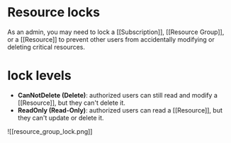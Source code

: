 # Resource locks

As an admin, you may need to lock a [[Subscription]], [[Resource Group]], or a [[Resource]] to prevent other users from accidentally modifying or deleting critical resources.

# lock levels
- **CanNotDelete (Delete)**: authorized users can still read and modify a [[Resource]], but they can't delete it.
- **ReadOnly (Read-Only)**: authorized users can read a [[Resource]], but they can't update or delete it.


![[resource_group_lock.png]]
